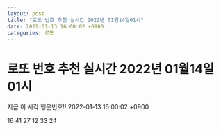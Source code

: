 ```yaml
---
layout: post
title: "로또 번호 추천 실시간 2022년 01월14일01시"
date: 2022-01-13 16:00:02 +0900
categories: 로또
---
```


# 로또 번호 추천 실시간 2022년 01월14일01시

지금 이 시각 행운번호!! 2022-01-13 16:00:02 +0900

 16  41  27  12  33  24 

